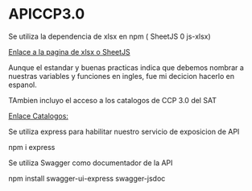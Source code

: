 # APICCP3.0

Se utiliza la dependencia de xlsx en npm ( SheetJS 0 js-xlsx)

[Enlace a la pagina de xlsx o SheetJS](https://www.npmjs.com/package/xlsx)

Aunque el estandar y buenas practicas indica que debemos nombrar a nuestras variables y funciones en ingles,
fue mi decicion hacerlo en espanol.

TAmbien incluyo el acceso a los catalogos de CCP 3.0 del SAT

[Enlace Catalogos: ](http://omawww.sat.gob.mx/tramitesyservicios/Paginas/complemento_carta_porte.htm)

Se utiliza express para habilitar nuestro servicio de exposicion de API

npm i express

Se utiliza Swagger como documentador de la API

npm install swagger-ui-express swagger-jsdoc
